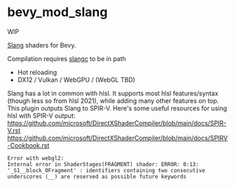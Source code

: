 # bevy_mod_slang

WIP

[Slang](https://github.com/shader-slang/slang) shaders for Bevy.

Compilation requires [slangc](https://github.com/shader-slang/slang/releases/) to be in path

- Hot reloading
- DX12 / Vulkan / WebGPU / (WebGL TBD)

Slang has a lot in common with hlsl. It supports most hlsl features/syntax (though less so from hlsl 2021), while adding many other features on top. 
This plugin outputs Slang to SPIR-V. Here's some useful resources for using hlsl with SPIR-V output:
https://github.com/microsoft/DirectXShaderCompiler/blob/main/docs/SPIR-V.rst
https://github.com/microsoft/DirectXShaderCompiler/blob/main/docs/SPIRV-Cookbook.rst

```
Error with webgl2:
Internal error in ShaderStages(FRAGMENT) shader: ERROR: 0:13: '_S1__block_0Fragment' : identifiers containing two consecutive underscores (__) are reserved as possible future keywords
```
